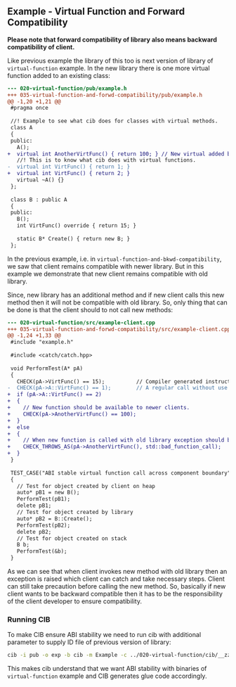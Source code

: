## Example - Virtual Function and Forward Compatibility

**Please note that forward compatibility of library also means backward compatibility of client.**

Like previous example the library of this too is next version of library of `virtual-function` example. In the new library there is one more virtual function added to an existing class:

```diff
--- 020-virtual-function/pub/example.h
+++ 035-virtual-function-and-forwd-compatibility/pub/example.h
@@ -1,20 +1,21 @@
 #pragma once
 
 //! Example to see what cib does for classes with virtual methods.
 class A
 {
 public:
   A();
+  virtual int AnotherVirtFunc() { return 100; } // New virtual added before existing one.
   //! This is to know what cib does with virtual functions.
-  virtual int VirtFunc() { return 1; }
+  virtual int VirtFunc() { return 2; }
   virtual ~A() {}
 };
 
 class B : public A
 {
 public:
   B();
   int VirtFunc() override { return 15; }
 
   static B* Create() { return new B; }
 };

```

In the previous example, i.e. in `virtual-function-and-bkwd-compatibility`, we saw that client remains compatible with newer library. But in this example we demonstrate that new client remains compatible with old library.

Since, new library has an additional method and if new client calls this new method then it will not be compatible with old library. So, only thing that can be done is that the client should to not call new methods:

```diff
--- 020-virtual-function/src/example-client.cpp
+++ 035-virtual-function-and-forwd-compatibility/src/example-client.cpp
@@ -1,24 +1,33 @@
 #include "example.h"
 
 #include <catch/catch.hpp>
 
 void PerformTest(A* pA)
 {
   CHECK(pA->VirtFunc() == 15);          // Compiler generated instruction will effectively call `pA->B::VirtFunc()`
-  CHECK(pA->A::VirtFunc() == 1);        // A regular call without use of virtual table.
+  if (pA->A::VirtFunc() == 2)
+  {
+    // New function should be available to newer clients.
+    CHECK(pA->AnotherVirtFunc() == 100);
+  }
+  else
+  {
+    // When new function is called with old library exception should be thrown.
+    CHECK_THROWS_AS(pA->AnotherVirtFunc(), std::bad_function_call);
+  }
 }
 
 TEST_CASE("ABI stable virtual function call across component boundary")
 {
   // Test for object created by client on heap
   auto* pB1 = new B();
   PerformTest(pB1);
   delete pB1;
   // Test for object created by library
   auto* pB2 = B::Create();
   PerformTest(pB2);
   delete pB2;
   // Test for object created on stack
   B b;
   PerformTest(&b);
 }

```

As we can see that when client invokes new method with old library then an exception is raised which client can catch and take necessary steps. Client can still take precaution before calling the new method. So, basically if new client wants to be backward compatible then it has to be the responsibility of the client developer to ensure compatibility.

### Running CIB
To make CIB ensure ABI stability we need to run cib with additional parameter to supply ID file of previous version of library:

```sh
cib -i pub -o exp -b cib -m Example -c ../020-virtual-function/cib/__zz_cib_Example-ids.h
```

This makes cib understand that we want ABI stability with binaries of `virtual-function` example and CIB generates glue code accordingly.

